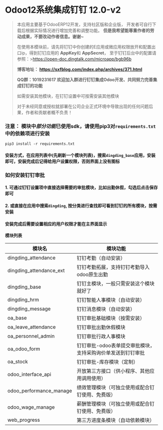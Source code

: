 # Odoo12系统集成钉钉  12.0-v2

>
> 本应用主要基于OdooERP12开发，支持社区版和企业版， 开发者可自行下载后根据实际情况进行增加完善和调整功能。 **但是我希望能尊重作者的劳动成果，不要改动作者信息。谢谢~** 
> 
> 在使用本模块前，请先将钉钉中你创建的E应用或微应用权限放开和配置出口ip，得到钉钉应用的 **AppKey**和 **AppSecret**， 至于钉钉后台中的配置请参照：>https://open-doc.dingtalk.com/microapp/bgb96b 
>
> **博客地址： https://sxfblog.com/index.php/archives/371.html**  
> 
> **QQ群：1019231617 欢迎加入群进行钉钉集成Odoo开发、共同努力完善集成钉钉的功能**
>
> 如需安装其他模块，在钉钉设置中可按需安装其他模块
>
> 对于未经同意或授权就部署在公司企业正式环境中导致出现的任何问题后果，作者和贡献者概不负责！

### 注意： 模块中***部分功能***已使用sdk，请使用pip3对`requirements.txt`中的依赖项进行安装

```ssh
pip3 install -r requirements.txt
```

#### 安装方式，在应用列表中(先刷新一个模块列表)，搜索`dingding_base`应用，安装即可，安装完成后记得给用户设置权限，否则界面上没有图标

### 如何安装钉钉审批
#### 1. 可通过钉钉设置项中直接选择需要的审批模块，比如出勤休假，勾选后点击保存即可
#### 2. 或直接在应用中搜索`dingding`, 按分类进行查找即可看到钉钉的所有模块，按需安装
#### 安装完成后需要设置相应的用户权限才能在主界面显示


**模块列表**

| 模块名            | 模块功能                                                 |
| ----------------- | ------------------------------------------------------ |
| dingding_attendance         | 钉钉考勤（自动安装）                            |
| dingding_attendance_ext     | 钉钉考勤拓展，支持钉钉考勤导入odoo原生出勤         |
| dingding_base               | 钉钉主模块，一般只需安装这个模块就好了             |
| dingding_hrm                | 钉钉智能人事模块（自动安装）                      |
| dingding_message            | 钉钉消息模块（自动安装）                         |
| oa_base                     | 钉钉审批基础模块（按需安装）                      |
| oa_leave_attendance         | 钉钉审批出勤休假模块                             |
| oa_personnel_admin          | 钉钉审批行政人事模块                             |
| oa_odoo_form                | 钉钉审批-odoo表单提交审批模块，支持采购询价单发送到钉钉审批 |
| oa_stock                    | 钉钉审批-库存模块（定制）                         |
| odoo_interface_api          | 开放第三方接口（供小程序、其他应用调用使用）         |
| odoo_performance_manage     | 绩效管理模块（可独立使用或配合钉钉使用、免费版）     |
| odoo_wage_manage            | 薪酬管理模块（可独立使用或配合钉钉使用、免费版）     |
| web_progress                | 第三方进度条模块（自动依赖模块）                   |


